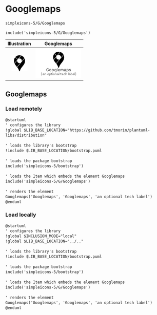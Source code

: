 # Googlemaps


```text
simpleicons-5/G/Googlemaps
```

```text
include('simpleicons-5/G/Googlemaps')
```



| Illustration | Googlemaps |
| :---: | :---: |
| ![illustration for Illustration](../../simpleicons-5/G/Googlemaps.png) | ![illustration for Googlemaps](../../simpleicons-5/G/Googlemaps.Local.png) |




## Googlemaps

### Load remotely
```plantuml
@startuml
' configures the library
!global $LIB_BASE_LOCATION="https://github.com/tmorin/plantuml-libs/distribution"

' loads the library's bootstrap
!include $LIB_BASE_LOCATION/bootstrap.puml

' loads the package bootstrap
include('simpleicons-5/bootstrap')

' loads the Item which embeds the element Googlemaps
include('simpleicons-5/G/Googlemaps')

' renders the element
Googlemaps('Googlemaps', 'Googlemaps', 'an optional tech label')
@enduml
```

### Load locally
```plantuml
@startuml
' configures the library
!global $INCLUSION_MODE="local"
!global $LIB_BASE_LOCATION="../.."

' loads the library's bootstrap
!include $LIB_BASE_LOCATION/bootstrap.puml

' loads the package bootstrap
include('simpleicons-5/bootstrap')

' loads the Item which embeds the element Googlemaps
include('simpleicons-5/G/Googlemaps')

' renders the element
Googlemaps('Googlemaps', 'Googlemaps', 'an optional tech label')
@enduml
```

